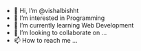 - 👋 Hi, I’m @vishalbishht
- 👀 I’m interested in Programming  
- 🌱 I’m currently learning Web Development
- 💞️ I’m looking to collaborate on ...
- 📫 How to reach me ...

<!---
vishalbishht/vishalbishht is a ✨ special ✨ repository because its `README.md` (this file) appears on your GitHub profile.
You can click the Preview link to take a look at your changes.
--->
